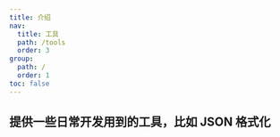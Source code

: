 ```yaml
---
title: 介绍
nav:
  title: 工具
  path: /tools
  order: 3
group:
  path: /
  order: 1
toc: false
---
```


## 提供一些日常开发用到的工具，比如 JSON 格式化
